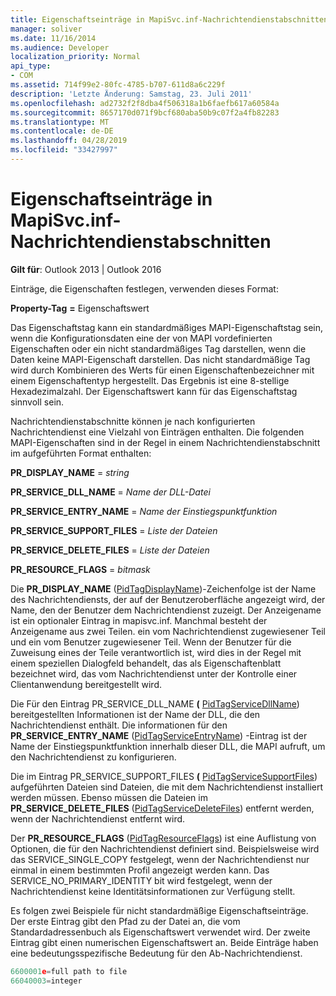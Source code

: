 ```yaml
---
title: Eigenschaftseinträge in MapiSvc.inf-Nachrichtendienstabschnitten
manager: soliver
ms.date: 11/16/2014
ms.audience: Developer
localization_priority: Normal
api_type:
- COM
ms.assetid: 714f99e2-80fc-4785-b707-611d8a6c229f
description: 'Letzte Änderung: Samstag, 23. Juli 2011'
ms.openlocfilehash: ad2732f2f8dba4f506318a1b6faefb617a60584a
ms.sourcegitcommit: 8657170d071f9bcf680aba50b9c07f2a4fb82283
ms.translationtype: MT
ms.contentlocale: de-DE
ms.lasthandoff: 04/28/2019
ms.locfileid: "33427997"
---
```

# <a name="property-entries-in-mapisvcinf-message-service-sections"></a>Eigenschaftseinträge in MapiSvc.inf-Nachrichtendienstabschnitten

  
  
**Gilt für**: Outlook 2013 | Outlook 2016 
  
Einträge, die Eigenschaften festlegen, verwenden dieses Format:
  
 **Property-Tag** **=** Eigenschaftswert 
  
Das Eigenschaftstag kann ein standardmäßiges MAPI-Eigenschaftstag sein, wenn die Konfigurationsdaten eine der von MAPI vordefinierten Eigenschaften oder ein nicht standardmäßiges Tag darstellen, wenn die Daten keine MAPI-Eigenschaft darstellen. Das nicht standardmäßige Tag wird durch Kombinieren des Werts für einen Eigenschaftenbezeichner mit einem Eigenschaftentyp hergestellt. Das Ergebnis ist eine 8-stellige Hexadezimalzahl. Der Eigenschaftswert kann für das Eigenschaftstag sinnvoll sein. 
  
Nachrichtendienstabschnitte können je nach konfigurierten Nachrichtendienst eine Vielzahl von Einträgen enthalten. Die folgenden MAPI-Eigenschaften sind in der Regel in einem Nachrichtendienstabschnitt im aufgeführten Format enthalten:
  
 **PR_DISPLAY_NAME**  =   _string_
  
 **PR_SERVICE_DLL_NAME**  =   _Name der DLL-Datei_
  
 **PR_SERVICE_ENTRY_NAME**  =   _Name der Einstiegspunktfunktion_
  
 **PR_SERVICE_SUPPORT_FILES**  =   _Liste der Dateien_
  
 **PR_SERVICE_DELETE_FILES**  =   _Liste der Dateien_
  
 **PR_RESOURCE_FLAGS**  =   _bitmask_
  
Die **PR_DISPLAY_NAME** ([PidTagDisplayName](pidtagdisplayname-canonical-property.md))-Zeichenfolge ist der Name des Nachrichtendiensts, der auf der Benutzeroberfläche angezeigt wird, der Name, den der Benutzer dem Nachrichtendienst zuzeigt. Der Anzeigename ist ein optionaler Eintrag in mapisvc.inf. Manchmal besteht der Anzeigename aus zwei Teilen. ein vom Nachrichtendienst zugewiesener Teil und ein vom Benutzer zugewiesener Teil. Wenn der Benutzer für die Zuweisung eines der Teile verantwortlich ist, wird dies in der Regel mit einem speziellen Dialogfeld behandelt, das als Eigenschaftenblatt bezeichnet wird, das vom Nachrichtendienst unter der Kontrolle einer Clientanwendung bereitgestellt wird. 
  
Die Für den Eintrag PR_SERVICE_DLL_NAME **(** [PidTagServiceDllName](pidtagservicedllname-canonical-property.md)) bereitgestellten Informationen ist der Name der DLL, die den Nachrichtendienst enthält. Die informationen für den **PR_SERVICE_ENTRY_NAME** ([PidTagServiceEntryName](pidtagserviceentryname-canonical-property.md)) -Eintrag ist der Name der Einstiegspunktfunktion innerhalb dieser DLL, die MAPI aufruft, um den Nachrichtendienst zu konfigurieren. 
  
Die im Eintrag PR_SERVICE_SUPPORT_FILES **(** [PidTagServiceSupportFiles](pidtagservicesupportfiles-canonical-property.md)) aufgeführten Dateien sind Dateien, die mit dem Nachrichtendienst installiert werden müssen. Ebenso müssen die Dateien im **PR_SERVICE_DELETE_FILES** ([PidTagServiceDeleteFiles](pidtagservicedeletefiles-canonical-property.md)) entfernt werden, wenn der Nachrichtendienst entfernt wird. 
  
Der **PR_RESOURCE_FLAGS** ([PidTagResourceFlags](pidtagresourceflags-canonical-property.md)) ist eine Auflistung von Optionen, die für den Nachrichtendienst definiert sind. Beispielsweise wird das SERVICE_SINGLE_COPY festgelegt, wenn der Nachrichtendienst nur einmal in einem bestimmten Profil angezeigt werden kann. Das SERVICE_NO_PRIMARY_IDENTITY bit wird festgelegt, wenn der Nachrichtendienst keine Identitätsinformationen zur Verfügung stellt. 
  
Es folgen zwei Beispiele für nicht standardmäßige Eigenschaftseinträge. Der erste Eintrag gibt den Pfad zu der Datei an, die vom Standardadressenbuch als Eigenschaftswert verwendet wird. Der zweite Eintrag gibt einen numerischen Eigenschaftswert an. Beide Einträge haben eine bedeutungsspezifische Bedeutung für den Ab-Nachrichtendienst.
  
```cpp
6600001e=full path to file
66040003=integer

```


